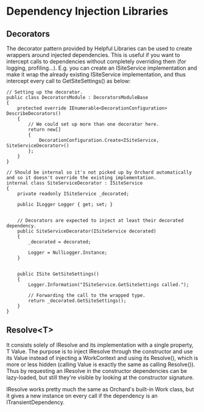# Dependency Injection Libraries



## Decorators

The decorator pattern provided by Helpful Libraries can be used to create wrappers around injected dependencies. This is useful if you want to intercept calls to dependencies without completely overriding them (for logging, profiling...). E.g. you can create an ISiteService implementation and make it wrap the already existing ISiteService implementation, and thus intercept every call to GetSiteSettings() as below:

    // Setting up the decorator.
    public class DecoratorsModule : DecoratorsModuleBase
    {
        protected override IEnumerable<DecorationConfiguration> DescribeDecorators()
        {
            // We could set up more than one decorator here.
            return new[]
            {
                DecorationConfiguration.Create<ISiteService, SiteServiceDecorator>()
            };
        }
    }

    // Should be internal so it's not picked up by Orchard automatically and so it doesn't override the existing implementation.
    internal class SiteServiceDecorator : ISiteService
    {
        private readonly ISiteService _decorated;

        public ILogger Logger { get; set; }


        // Decorators are expected to inject at least their decorated dependency.
        public SiteServiceDecorator(ISiteService decorated)
        {
            _decorated = decorated;

            Logger = NullLogger.Instance;
        }
        
        
        public ISite GetSiteSettings()
        {
            Logger.Information("ISiteService.GetSiteSettings called.");

            // Forwarding the call to the wrapped type.
            return _decorated.GetSiteSettings();
        }
    }


## Resolve<T\>

It consists solely of IResolve<T> and its implementation with a single property, T Value. The purpose is to inject IResolve through the constructor and use its Value instead of injecting a WorkContext and using its Resolve(), which is more or less hidden (calling Value is exactly the same as calling Resolve()). Thus by requesting an IResolve in the constructor dependencies can be lazy-loaded, but still they're visible by looking at the constructor signature.

IResolve works pretty much the same as Orchard's built-in Work class, but it gives a new instance on every call if the dependency is an ITransientDependency.